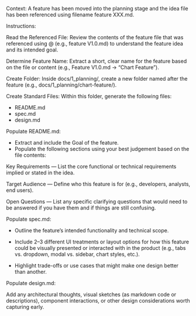 Context: A feature has been moved into the planning stage and the idea file 
has been referenced using filename feature XXX.md.

Instructions:

Read the Referenced File: Review the contents of the feature file that was 
referenced using @ (e.g., feature V1.0.md) to understand the feature idea 
and its intended goal.

Determine Feature Name: Extract a short, clear name for the feature based 
on the file or content (e.g., Feature V1.0.md → “Chart Feature”).

Create Folder: Inside docs/1_planning/, create a new folder named after the 
feature (e.g., docs/1_planning/chart-feature/).

Create Standard Files: Within this folder, generate the following files:

- README.md
- spec.md
- design.md

Populate README.md:

- Extract and include the Goal of the feature.
- Populate the following sections using your best judgement based on the 
file contents:

Key Requirements — List the core functional or technical requirements implied 
or stated in the idea.

Target Audience — Define who this feature is for (e.g., developers, analysts, 
end users).

Open Questions — List any specific clarifying questions that would need to be 
answered if you have them and if things are still confusing.

Populate spec.md:

- Outline the feature’s intended functionality and technical scope.
- Include 2–3 different UI treatments or layout options for how this feature 
could be visually presented or interacted with in the product 
(e.g., tabs vs. dropdown, modal vs. sidebar, chart styles, etc.).

- Highlight trade-offs or use cases that might make one design better than 
another.

Populate design.md:

Add any architectural thoughts, visual sketches (as markdown code or descriptions), 
component interactions, or other design considerations worth capturing early.
